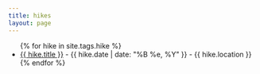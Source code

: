```yaml
---
title: hikes
layout: page
---
```


<ul>
 {% for hike in site.tags.hike %}
 <li>
 		<a href="{{ hike.url }}">{{ hike.title }}</a> - {{ hike.date | date: "%B %e, %Y" }} - {{ hike.location }}
 </li>
 {% endfor %}
</ul>
